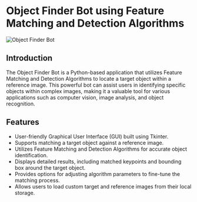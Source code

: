 # Object Finder Bot using Feature Matching and Detection Algorithms

![Object Finder Bot](https://raw.githubusercontent.com/VishalManam/object-detection-bot/main/images/object_detection_bot.png)

## Introduction

The Object Finder Bot is a Python-based application that utilizes Feature Matching and Detection Algorithms to locate a target object within a reference image. This powerful bot can assist users in identifying specific objects within complex images, making it a valuable tool for various applications such as computer vision, image analysis, and object recognition.

## Features

- User-friendly Graphical User Interface (GUI) built using Tkinter.
- Supports matching a target object against a reference image.
- Utilizes Feature Matching and Detection Algorithms for accurate object identification.
- Displays detailed results, including matched keypoints and bounding box around the target object.
- Provides options for adjusting algorithm parameters to fine-tune the matching process.
- Allows users to load custom target and reference images from their local storage.
